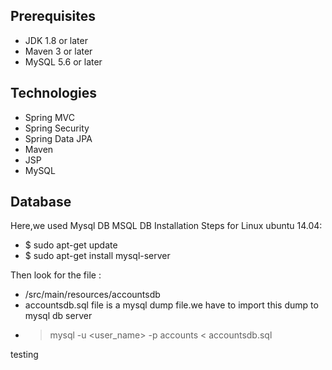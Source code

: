 ## Prerequisites
- JDK 1.8 or later
- Maven 3 or later
- MySQL 5.6 or later

## Technologies 
- Spring MVC
- Spring Security
- Spring Data JPA
- Maven
- JSP
- MySQL
## Database
Here,we used Mysql DB 
MSQL DB Installation Steps for Linux ubuntu 14.04:
- $ sudo apt-get update
- $ sudo apt-get install mysql-server

Then look for the file :
- /src/main/resources/accountsdb
- accountsdb.sql file is a mysql dump file.we have to import this dump to mysql db server
- > mysql -u <user_name> -p accounts < accountsdb.sql



testing


